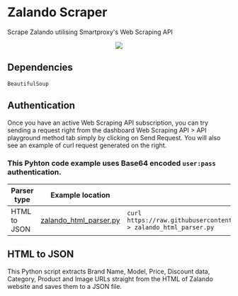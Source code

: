 # Zalando Scraper

Scrape Zalando utilising Smartproxy's Web Scraping API

<p align="center">
    <a href="https://dashboard.smartproxy.com/register?page=web-scraping-api%2Fpricing&utm_source=socialorganic&utm_medium=social&utm_campaign=github_website_scraper" ><img src="https://i.imgur.com/v4Z5CXu.png"></a>
</p> 


## Dependencies

```http
BeautifulSoup
```

## Authentication

Once you have an active Web Scraping API subscription, you can try sending a request right from the dashboard Web Scraping API > API playground method tab simply by clicking on Send Request. You will also see an example of curl request generated on the right. 

### This Pyhton code example uses Base64 encoded ```user:pass``` authentication.

| Parser type | Example location         | Download |
| -------------------- | ------------------------ | -------- |
| HTML to JSON        | [zalando_html_parser.py](https://github.com/Smartproxy/zalando_python_scaper/blob/main/zalando_html_parser.py) |``` curl https://raw.githubusercontent.com/Smartproxy/zalando_python_scaper/blob/main/zalando_html_parser.py > zalando_html_parser.py ``` |

## HTML to JSON

This Python script extracts Brand Name, Model, Price, Discount data, Category, Product and Image URLs straight from the HTML of Zalando website and saves them to a JSON file.
